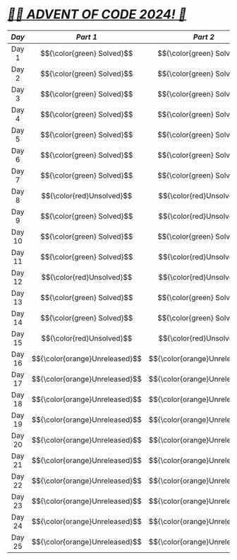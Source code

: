 # [***🧑‍🎄 ADVENT OF CODE 2024! 🎄***](https://adventofcode.com/2024/)

| ***Day*** | ***Part 1*** | ***Part 2*** |
|:---------:|:------------:|:------------:|
|   Day 1   |   $${\color{green} Solved}$$    |   $${\color{green} Solved}$$    |
|   Day 2   |   $${\color{green} Solved}$$    |   $${\color{green} Solved}$$    |
|   Day 3   |   $${\color{green} Solved}$$    |   $${\color{green} Solved}$$    |
|   Day 4   |   $${\color{green} Solved}$$    |   $${\color{green} Solved}$$    |
|   Day 5   |   $${\color{green} Solved}$$    |   $${\color{green} Solved}$$    |
|   Day 6   |   $${\color{green} Solved}$$    |   $${\color{green} Solved}$$    |
|   Day 7   |   $${\color{green} Solved}$$    |   $${\color{green} Solved}$$    |
|   Day 8   |   $${\color{red}Unsolved}$$   |   $${\color{red}Unsolved}$$   |
|   Day 9   |   $${\color{green} Solved}$$    |   $${\color{red}Unsolved}$$   |
|   Day 10  |   $${\color{green} Solved}$$    |   $${\color{green} Solved}$$    |
|   Day 11  |   $${\color{green} Solved}$$    |   $${\color{red}Unsolved}$$   |
|   Day 12  |   $${\color{red}Unsolved}$$   |   $${\color{red}Unsolved}$$   |
|   Day 13  |   $${\color{green} Solved}$$    |   $${\color{green} Solved}$$    |
|   Day 14  |   $${\color{green} Solved}$$    |   $${\color{green} Solved}$$    |
|   Day 15  |   $${\color{red}Unsolved}$$   |   $${\color{red}Unsolved}$$   |
|   Day 16  |  $${\color{orange}Unreleased}$$   |  $${\color{orange}Unreleased}$$   |
|   Day 17  |  $${\color{orange}Unreleased}$$   |  $${\color{orange}Unreleased}$$   |
|   Day 18  |  $${\color{orange}Unreleased}$$   |  $${\color{orange}Unreleased}$$   |
|   Day 19  |  $${\color{orange}Unreleased}$$   |  $${\color{orange}Unreleased}$$   |
|   Day 20  |  $${\color{orange}Unreleased}$$   |  $${\color{orange}Unreleased}$$   |
|   Day 21  |  $${\color{orange}Unreleased}$$   |  $${\color{orange}Unreleased}$$   |
|   Day 22  |  $${\color{orange}Unreleased}$$   |  $${\color{orange}Unreleased}$$   |
|   Day 23  |  $${\color{orange}Unreleased}$$   |  $${\color{orange}Unreleased}$$   |
|   Day 24  |  $${\color{orange}Unreleased}$$   |  $${\color{orange}Unreleased}$$   |
|   Day 25  |  $${\color{orange}Unreleased}$$   |  $${\color{orange}Unreleased}$$   |